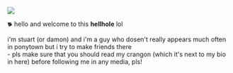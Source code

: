 ![](https://64.media.tumblr.com/99b8d58fc96b6eff7076f3aec6443267/3de5ca2f5c4953c4-03/s400x600/a3855946bffdd4c193fbb7a66b4d95183caaf0ba.gifv)
</div>

`🐕` hello and welcome to this **hellhole** lol
<div> i'm stuart (or damon) and i'm a guy who dosen't really appears much often in ponytown but i try to make friends there
<div> - pls make sure that you should read my crangon (which it's next to my bio in here) before following me in any media, pls!</div>
